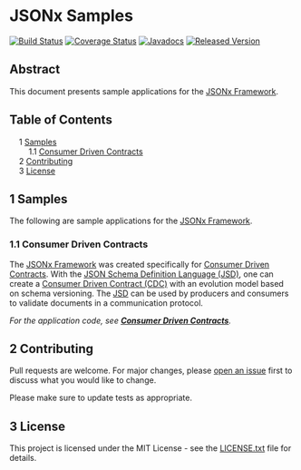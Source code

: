 # JSONx Samples

[![Build Status](https://travis-ci.org/jsonxorg/jsonx.svg?EKkC4CBk)](https://travis-ci.org/jsonxorg/jsonx)
[![Coverage Status](https://coveralls.io/repos/github/jsonxorg/jsonx/badge.svg?EKkC4CBk)](https://coveralls.io/github/jsonxorg/jsonx)
[![Javadocs](https://www.javadoc.io/badge/org.jsonx/rs.svg?EKkC4CBk)](https://www.javadoc.io/doc/org.jsonx/rs)
[![Released Version](https://img.shields.io/maven-central/v/org.jsonx/rs.svg?EKkC4CBk)](https://mvnrepository.com/artifact/org.jsonx/rs)

## Abstract

This document presents sample applications for the <ins>JSONx Framework</ins>.

## Table of Contents

<samp>&nbsp;&nbsp;</samp>1 [Samples](#1-samples)<br>
<samp>&nbsp;&nbsp;&nbsp;&nbsp;</samp>1.1 [Consumer Driven Contracts](#11-consumer-driven-contracts)<br>
<samp>&nbsp;&nbsp;</samp>2 [Contributing](#2-contributing)<br>
<samp>&nbsp;&nbsp;</samp>3 [License](#3-license)<br>

## 1 Samples

The following are sample applications for the <ins>JSONx Framework</ins>.

### 1.1 Consumer Driven Contracts

The <ins>JSONx Framework</ins> was created specifically for [<ins>Consumer Driven Contracts</ins>][cdc]. With the [<ins>JSON Schema Definition Language (JSD)</ins>][#jsd], one can create a <ins>Consumer Driven Contract (CDC)</ins> with an evolution model based on schema versioning. The <ins>JSD</ins> can be used by producers and consumers to validate documents in a communication protocol.

_For the application code, see **[<ins>Consumer Driven Contracts</ins>](cdc)**._

## 2 Contributing

Pull requests are welcome. For major changes, please [open an issue](../../../issues) first to discuss what you would like to change.

Please make sure to update tests as appropriate.

## 3 License

This project is licensed under the MIT License - see the [LICENSE.txt](LICENSE.txt) file for details.

[#jsd]: ../../../#3-json-schema-definition-language

[cdc]: http://martinfowler.com/articles/consumerDrivenContracts.html